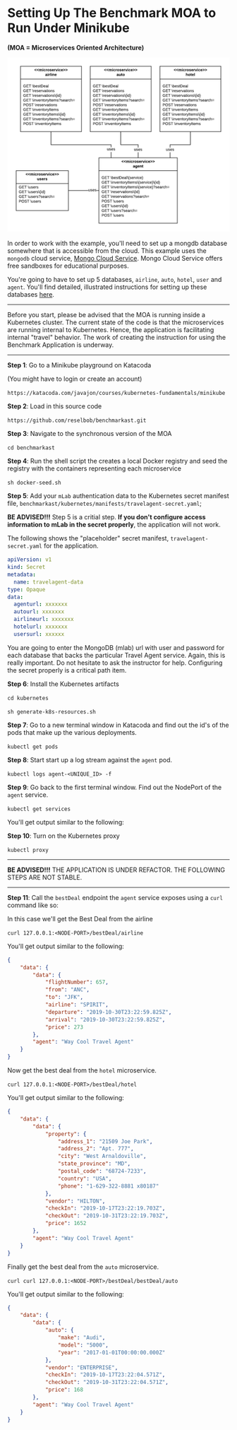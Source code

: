 # Setting Up The Benchmark MOA to Run Under Minikube

**(MOA = Microservices Oriented Architecture)**

![architecture](./images/architecture/sync.png)

In order to work with the example, you'll need to set up a mongdb database somewhere that is accessible from
the cloud. This example uses the `mongodb` cloud service,  [Mongo Cloud Service](https://www.mongodb.com/). Mongo Cloud Service offers free sandboxes for educational purposes.

You're going to have to set up 5 databases, `airline`, `auto`, `hotel`, `user` and `agent`. You'll find
detailed, illustrated instructions for setting up these databases [here](docs/seeding.md).

---- 

Before you start, please be advised that the MOA is running inside a Kubernetes cluster. The current state of the code is that the microservices are running internal to Kubernetes. Hence, the application is facilitating internal "travel" behavior. The work of creating the instruction for using the Benchmark Application is underway.

---- 

**Step 1**: Go to a Minikube playground on Katacoda

(You might have to login or create an account)

`https://katacoda.com/javajon/courses/kubernetes-fundamentals/minikube`

**Step 2**: Load in this source code

`https://github.com/reselbob/benchmarkast.git`

**Step 3**: Navigate to the synchronous version of the MOA

`cd benchmarkast`

**Step 4**: Run the shell script the creates a local Docker registry and seed the registry
with the containers representing each microservice 

`sh docker-seed.sh`

**Step 5**: Add your `mLab` authentication data to the Kubernetes secret manifest file,
 `benchmarkast/kubernetes/manifests/travelagent-secret.yaml`;
 
 **BE ADVISED!!!** Step 5 is a critial step. **If you don't configure access information to mLab in
 the secret properly**, the application will not work.
 
 The following shows the "placeholder" secret manifest, `travelagent-secret.yaml` for the application.

```yaml
apiVersion: v1
kind: Secret
metadata:
  name: travelagent-data
type: Opaque
data:
  agenturl: xxxxxxx
  autourl: xxxxxxx
  airlineurl: xxxxxxx
  hotelurl: xxxxxxx
  usersurl: xxxxxx
```

You are going to enter the MongoDB (mlab) url with user and password for each database that backs
the particular Travel Agent service. Again, this is really important. Do not hesitate to ask the
instructor for help. Configuring the secret properly is a critical path item.

**Step 6**: Install the Kubernetes artifacts

`cd kubernetes`

`sh generate-k8s-resources.sh`

**Step 7**: Go to a new terminal window in Katacoda and find out the id's of the pods that make up the various deployments.

`kubectl get pods`

**Step 8**: Start start up a log stream against the `agent` pod.

`kubectl logs agent-<UNIQUE_ID> -f`

**Step 9**: Go back to the first terminal window. Find out the NodePort of the `agent` service.

`kubectl get services`

You'll get output similar to the following:

**Step 10**: Turn on the Kubernetes proxy

`kubectl proxy`

---

**BE ADVISED!!!** THE APPLICATION IS UNDER REFACTOR. THE FOLLOWING STEPS ARE NOT STABLE.

---

**Step 11**: Call the `bestDeal` endpoint the `agent` service exposes using a `curl` command like so:

In this case we'll get the Best Deal from the airline

`curl 127.0.0.1:<NODE-PORT>/bestDeal/airline`

You'll get output similar to the following:

```json
{
	"data": {
		"data": {
			"flightNumber": 657,
			"from": "ANC",
			"to": "JFK",
			"airline": "SPIRIT",
			"departure": "2019-10-30T23:22:59.825Z",
			"arrival": "2019-10-30T23:22:59.825Z",
			"price": 273
		},
		"agent": "Way Cool Travel Agent"
	}
}
```

Now get the best deal from the `hotel` microservice.

`curl 127.0.0.1:<NODE-PORT>/bestDeal/hotel`

You'll get output similar to the following:

```json
{
	"data": {
		"data": {
			"property": {
				"address_1": "21509 Joe Park",
				"address_2": "Apt. 777",
				"city": "West Arnaldoville",
				"state_province": "MD",
				"postal_code": "68724-7233",
				"country": "USA",
				"phone": "1-629-322-8881 x80187"
			},
			"vendor": "HILTON",
			"checkIn": "2019-10-17T23:22:19.703Z",
			"checkOut": "2019-10-31T23:22:19.703Z",
			"price": 1652
		},
		"agent": "Way Cool Travel Agent"
	}
}

```

Finally  get the best deal from the `auto` microservice.

`curl curl 127.0.0.1:<NODE-PORT>/bestDeal/bestDeal/auto`

You'll get output similar to the following:

```json
{
	"data": {
		"data": {
			"auto": {
				"make": "Audi",
				"model": "5000",
				"year": "2017-01-01T00:00:00.000Z"
			},
			"vendor": "ENTERPRISE",
			"checkIn": "2019-10-17T23:22:04.571Z",
			"checkOut": "2019-10-31T23:22:04.571Z",
			"price": 168
		},
		"agent": "Way Cool Travel Agent"
	}
}
```
